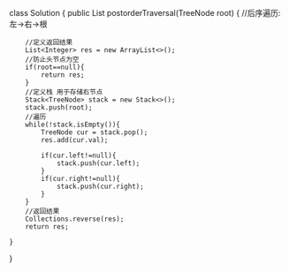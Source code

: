 class Solution {
    public List<Integer> postorderTraversal(TreeNode root) {
        //后序遍历: 左->右->根

        //定义返回结果
        List<Integer> res = new ArrayList<>();
        //防止头节点为空
        if(root==null){
            return res;
        }
        //定义栈 用于存储右节点
        Stack<TreeNode> stack = new Stack<>();
        stack.push(root);
        //遍历
        while(!stack.isEmpty()){
            TreeNode cur = stack.pop();
            res.add(cur.val);

            if(cur.left!=null){
                stack.push(cur.left);
            }
            if(cur.right!=null){
                stack.push(cur.right);
            }
        }
        //返回结果
        Collections.reverse(res);
        return res;

    }
}
